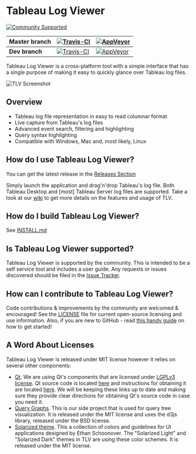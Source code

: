 # Tableau Log Viewer
[![Community Supported](https://img.shields.io/badge/Support%20Level-Community%20Supported-457387.svg)](https://www.tableau.com/support-levels-it-and-developer-tools)

**Master branch** | [![Travis-CI](https://img.shields.io/travis/tableau/tableau-log-viewer/master.svg?label=Linux%20build)](https://travis-ci.org/tableau/tableau-log-viewer) | [![AppVeyor](https://img.shields.io/appveyor/ci/tableau/tableau-log-viewer/master.svg?label=Windows%20build)](https://ci.appveyor.com/project/tableau/tableau-log-viewer/branch/master)
:--|---|---
**Dev branch** | [![Travis-CI](https://img.shields.io/travis/tableau/tableau-log-viewer/dev.svg?label=Linux%20build)](https://travis-ci.org/tableau/tableau-log-viewer) | [![AppVeyor](https://img.shields.io/appveyor/ci/tableau/tableau-log-viewer/dev.svg?label=Windows%20build)](https://ci.appveyor.com/project/tableau/tableau-log-viewer/branch/dev)

Tableau Log Viewer is a cross-platform tool with a simple interface that has a single purpose of making it easy to quickly glance over Tableau log files.

![TLV Screenshot](https://user-images.githubusercontent.com/1087437/45051694-a6a11880-b039-11e8-8028-969eb68e7c2b.png "TLV running on Windows 10")

Overview
---------------
* Tableau log file representation in easy to read columnar format
* Live capture from Tableau's log files
* Advanced event search, filtering and highlighting
* Query syntax highlighting
* Compatible with Windows, Mac and, most likely, Linux

How do I use Tableau Log Viewer?
---------------
You can get the latest release in the [Releases Section](https://github.com/tableau/tableau-log-viewer/releases)

Simply launch the application and drag'n'drop Tableau's log file. Both Tableau Desktop and [most] Tableau Server log files are supported.
Take a look at our [wiki](https://github.com/tableau/tableau-log-viewer/wiki) to get more details on the features and usage of TLV.

How do I build Tableau Log Viewer?
---------------
See [INSTALL.md](INSTALL.md)

Is Tableau Log Viewer supported?
---------------
Tableau Log Viewer is supported by the community. This is intended to be a self service tool and includes a user guide. Any requests or issues discovered should be filed in the [Issue Tracker](https://github.com/tableau/tableau-log-viewer/issues).

How can I contribute to Tableau Log Viewer?
---------------
Code contributions & improvements by the community are welcomed & encouraged! See the [LICENSE](LICENSE) file for current open-source licensing and use information. Also, if you are new to GitHub - read [this handy guide](https://guides.github.com/activities/contributing-to-open-source/) on how to get started!

A Word About Licenses
---------------
Tableau Log Viewer is released under MIT license however it relies on several other components:
* [Qt](https://www.qt.io/). We are using Qt's components that are licensed under [LGPLv3 license](https://www.qt.io/licensing-comparison/). Qt source code is located [here](http://code.qt.io/cgit/qt/qtbase.git/tree/) and instructions for obtaining it are located [here](https://wiki.qt.io/Building_Qt_5_from_Git#Getting_the_source_code). We will be keeping these links up to date and making sure they provide clear directions for obtaining Qt's source code in case you need it.
* [Query Graphs](https://github.com/tableau/query-graphs). This is our side project that is used for query tree visualization. It is released under the MIT license and uses the d3js library, released under the BSD license.
* [Solarized theme](https://github.com/altercation/solarized). This a collection of colors and guidelines for UI applications designed by Ethan Schoonover. The "Solarized Light" and "Solarized Dark" themes in TLV are using these color schemes. It is released under the MIT license.
